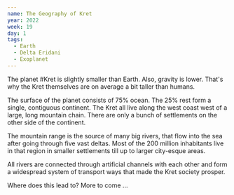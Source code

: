 ```yaml
---
name: The Geography of Kret
year: 2022
week: 19
day: 1
tags:
  - Earth
  - Delta Eridani
  - Exoplanet
---
```


The planet #Kret is slightly smaller than Earth. Also, gravity is lower. That's
why the Kret themselves are on average a bit taller than humans.

The surface of the planet consists of 75% ocean. The 25% rest form a single,
contiguous continent. The Kret all live along the west coast west of a large,
long mountain chain. There are only a bunch of settlements on the other side of
the continent.

The mountain range is the source of many big rivers, that flow into the sea
after going through five vast deltas. Most of the 200 million inhabitants live
in that region in smaller settlements till up to larger city-esque areas.

All rivers are connected through artificial channels with each other and form a
widespread system of transport ways that made the Kret society prosper.

Where does this lead to? More to come ...
